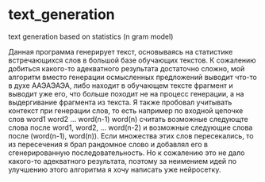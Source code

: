 # text_generation
text generation based on statistics (n gram model)

Данная программа генерирует текст, основываясь на статистике встречающихся слов в большой базе обучающих текстов. К сожалению добиться какого-то адекватного результата
достаточно сложно, мой алгоритм вместо генерации осмысленных предложений выводит что-то в духе ААЭАЭАЭА, либо находит в обучающем тексте фрагмент и выводит уже его, что
больше походит не на процесс генерации, а на выдергивание фрагмента из текста. Я также пробовал учитывать контекст при генерации слов, то есть например по входной
цепочке слов word1 word2 ... word(n-1) word(n) считать возможные следующте слова после word1, word2, ... word(n-2) и возможные следующие слова после (word(n-1), word(n)).
Если множества этих слов пересекались, то из пересечения я брал рандомное слово и добавлял его в сгенерированную последовательность. Но к сожалению это не дало какого-то
адекватного результата, поэтому за неимением идей по улучшению этого алгоритма я хочу написать уже нейросетку.
